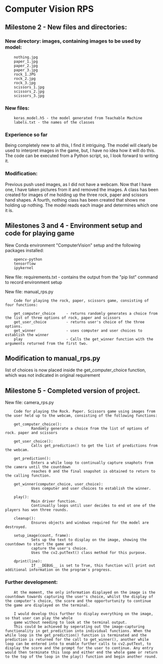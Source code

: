 # Computer Vision RPS

## Milestone 2 - New files and directories:

### New directory: images, containing images to be used by model:

        nothing.jpg
        paper_1.jpg
        paper_2.jpg
        paper_3.jpg
        rock_1.JPG
        rock_2.jpg
        rock_3.jpg
        scissors_1.jpg
        scissors_2.jpg
        scissors_3.jpg

### New files:

        keras_model.h5 - the model generated from Teachable Machine
        labels.txt - the names of the classes

### Experience so far

Being completely new to all this, I find it intriguing.
The model will clearly be used to interpret images in the game, but, I have no idea how it will do this.
The code can be executed from a Python script, so, I look forward to writing it.

### Modification:

Previous push used images, as I did not have a webcam.
Now that I have one, I have taken pictures from it and removed the images.
A class has been created for images of me holding up the three rock, paper and scissors hand shapes.
A fourth, nothing class has been created that shows me holding up nothing.
The model reads each image and determines which one it is.

## Milestones 3 and 4 - Environment setup and code for playing game
New Conda environment "ComputerVision" setup and the following packages installed:

        opencv-python
        tensorflow
        ipykernel

New file: requirements.txt - contains the output from the "pip list" command to record environment setup

New file: manual_rps.py

        Code for playing the rock, paper, scissors game, consisting of four functions:

        get_computer_choice     - returns randomly generates a choice from the list of three options of rock, paper and scissors
        get_user_choice         - returns user's choice of the three options.
        get_winner              - uses computer and user choices to establish the winner
        play                    - Calls the get_winner function with the arguments returned from the first two.

## Modification to manual_rps.py
list of choices is now placed inside the get_computer_choice function, which was not indicated in original requirement

## Milestone 5 - Completed version of project.

New file: camera_rps.py

        Code for playing the Rock. Paper. Scissors game using images from the user held up to the webcam, consisting of the following functions:

        get_computer_choice():
                Randomly generate a choice from the list of options of rock. paper and scissors

        get_user_choice():
                Calls get_prediction() to get the list of predictions from the webcam.

        get_prediction():
                Enters a while loop to continually capture snaphots from the camera until the countdown
                reaches 0 and the final snapshot is obtained to return to the calling function.

        get_winner(computer_choice, user_choice):
                Uses computer and user choices to establish the winner.

        play():
                Main driver function.
                Continually loops until user decides to end ot one of the players has won three rounds.

        cleanup():
                Ensures objects and windows required for the model are destroyed.

        setup_image(count, frame):
                Sets up the text to display on the image, showing the countdown to start the game and
                capture the user's choice.
                Uses the cv2.putText() class method for this purpose.

        dprint(line):
                If __DEBUG__ is set to True, this function will print out additional information on the program's progress.

### Further development:

        At the moment, the only information displayed on the image is the countdown towards capturing the user's choice, whilst the display of the computer's choice, the score and the opporturtunity to continue the game are displayed on the terminal.

        I would develop this further to display everything on the image, so that user can play the whole
        game without needing to look at the terminal output.
        This could be achieved by seperating out the image-capturing functionality in get_prediction into individual functions. When the while loop in the get_prediction() function is terminated and the prediction is returned for the call to get_winner(), another while loop can be entered into to enable further calls to cv2.putText, to display the score and the prompt for the user to continue. Any entry would then terminate this loop and either end the whole game or return to the top of the loop in the play() function and begin another round.


